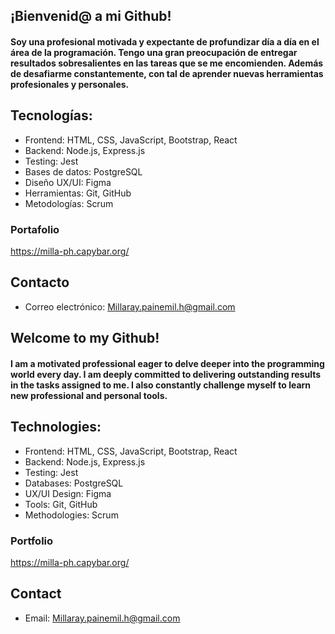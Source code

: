 ## ¡Bienvenid@ a mi Github! 

#### Soy una profesional motivada y expectante de profundizar día a día en el área de la programación. Tengo una gran preocupación de entregar resultados sobresalientes en las tareas que se me encomienden. Además de desafiarme constantemente, con tal de aprender nuevas herramientas profesionales y personales.

## Tecnologías:
- Frontend: HTML, CSS, JavaScript, Bootstrap, React
- Backend: Node.js, Express.js
- Testing: Jest
- Bases de datos:  PostgreSQL
- Diseño UX/UI: Figma
- Herramientas: Git, GitHub
- Metodologías: Scrum

### Portafolio
https://milla-ph.capybar.org/

## Contacto
* Correo electrónico: Millaray.painemil.h@gmail.com

## Welcome to my Github!

#### I am a motivated professional eager to delve deeper into the programming world every day. I am deeply committed to delivering outstanding results in the tasks assigned to me. I also constantly challenge myself to learn new professional and personal tools.

## Technologies:
- Frontend: HTML, CSS, JavaScript, Bootstrap, React
- Backend: Node.js, Express.js
- Testing: Jest
- Databases: PostgreSQL
- UX/UI Design: Figma
- Tools: Git, GitHub
- Methodologies: Scrum

### Portfolio
https://milla-ph.capybar.org/

## Contact
* Email: Millaray.painemil.h@gmail.com
<!--
**yumikosito/yumikosito** is a ✨ _special_ ✨ repository because its `README.md` (this file) appears on your GitHub profile.

Here are some ideas to get you started:

- 🔭 I’m currently working on ...
- 🌱 I’m currently learning ...
- 👯 I’m looking to collaborate on ...
- 🤔 I’m looking for help with ...
- 💬 Ask me about ...
- 📫 How to reach me: ...
- 😄 Pronouns: ...
- ⚡ Fun fact: ...
-->
